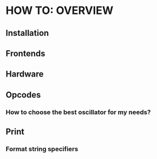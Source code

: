 # HOW TO: OVERVIEW

## Installation

## Frontends

## Hardware

## Opcodes

### How to choose the best oscillator for my needs?

## Print

### Format string specifiers

